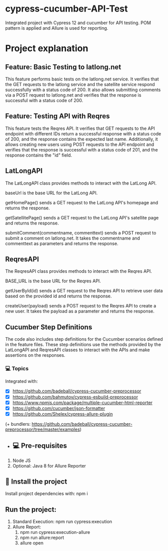 # cypress-cucumber-API-Test
Integrated project with Cypress 12 and cucumber for API testing. POM pattern is applied and Allure is used for reporting.

#  Project explanation

## Feature: Basic Testing to latlong.net
This feature performs basic tests on the latlong.net service. It verifies that the GET requests to the latlong service and the satellite service respond successfully with a status code of 200. It also allows submitting comments via a POST request to latlong.net and verifies that the response is successful with a status code of 200.

## Feature: Testing API with Reqres
This feature tests the Reqres API. It verifies that GET requests to the API endpoint with different IDs return a successful response with a status code of 200, and the response contains the expected last name. Additionally, it allows creating new users using POST requests to the API endpoint and verifies that the response is successful with a status code of 201, and the response contains the "id" field.

## LatLongAPI
The LatLongAPI class provides methods to interact with the LatLong API.

baseUrl is the base URL for the LatLong API.

getHomePage() sends a GET request to the LatLong API's homepage and returns the response.

getSatellitePage() sends a GET request to the LatLong API's satellite page and returns the response.

submitComment(commentname, commenttext) sends a POST request to submit a comment on latlong.net. It takes the commentname and commenttext as parameters and returns the response.

## ReqresAPI
The ReqresAPI class provides methods to interact with the Reqres API.

BASE_URL is the base URL for the Reqres API.

getUserById(id) sends a GET request to the Reqres API to retrieve user data based on the provided id and returns the response.

createUser(payload) sends a POST request to the Reqres API to create a new user. It takes the payload as a parameter and returns the response.

## Cucumber Step Definitions
The code also includes step definitions for the Cucumber scenarios defined in the feature files. These step definitions use the methods provided by the LatLongAPI and ReqresAPI classes to interact with the APIs and make assertions on the responses.

### 💻 Topics

Integrated with:

- [x] https://github.com/badeball/cypress-cucumber-preprocessor
- [x] https://github.com/bahmutov/cypress-esbuild-preprocessor
- [x] https://www.npmjs.com/package/multiple-cucumber-html-reporter
- [x] https://github.com/cucumber/json-formatter
- [x] https://github.com/Shelex/cypress-allure-plugin

(+ bundlers: https://github.com/badeball/cypress-cucumber-preprocessor/tree/master/examples)

- ## 💻 Pre-requisites

1. Node JS
2. Optional: Java 8 for Allure Reporter

## 🚀 Install the project

Install project dependencies with: npm i

## Run the project:

1. Standard Execution: npm run cypress:execution
2. Allure Report: 
   1. npm run cypress:execution-allure
   2. npm run allure:report
   3. allure open
